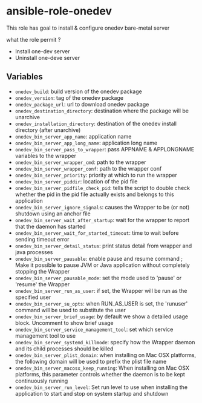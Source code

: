 # ansible-role-onedev

This role has goal to install & configure onedev bare-metal server  

what the role permit ?  
- Install one-dev server  
- Uninstall one-deve server  

## Variables

* ``onedev_build``: build version of the onedev package  
* ``onedev_version``: tag of the onedev package  
* ``onedev_package_url``: url to download onedev package  
* ``onedev_destination_directory``: destination where the package will be unarchive  
* ``onedev_installation_directory``: destination of the onedev install directory (after unarchive)  
* ``onedev_bin_server_app_name``: application name    
* ``onedev_bin_server_app_long_name``: application long name
* ``onedev_bin_server_pass_to_wrapper``: pass APPNAME & APPLONGNAME variables to the wrapper   
* ``onedev_bin_server_wrapper_cmd``: path to the wrapper  
* ``onedev_bin_server_wrapper_conf``: path to the wrapper conf
* ``onedev_bin_server_priority``: priority at which to run the wrapper  
* ``onedev_bin_server_piddir``: location of the pid file  
* ``onedev_bin_server_pidfile_check_pid``: tells the script to double check whether the pid in the pid file actually exists and belongs to this application  
* ``onedev_bin_server_ignore_signals``: causes the Wrapper to be (or not) shutdown using an anchor file  
* ``onedev_bin_server_wait_after_startup``: wait for the wrapper to report that the daemon has started   
* ``onedev_bin_server_wait_for_started_timeout``: time to wait before sending timeout error    
* ``onedev_bin_server_detail_status``: print status detail from wrapper and java processes  
* ``onedev_bin_server_pausable``: enable pause and resume command ; Make it possible to pause JVM or Java application without completely stopping the Wrapper  
* ``onedev_bin_server_pausable_mode``: set the mode used to 'pause' or 'resume' the Wrapper  
* ``onedev_bin_server_run_as_user``: if set, the Wrapper will be run as the specified user  
* ``onedev_bin_server_su_opts``: when RUN_AS_USER is set, the 'runuser' command will be used to substitute the user
* ``onedev_bin_server_brief_usage``: by default we show a detailed usage block.  Uncomment to show brief usage
* ``onedev_bin_server_service_management_tool``: set which service management tool to use  
* ``onedev_bin_server_systemd_killmode``: specify how the Wrapper daemon and its child processes should be killed
* ``onedev_bin_server_plist_domain``: when installing on Mac OSX platforms, the following domain will be used to prefix the plist file name
* ``onedev_bin_server_macosx_keep_running``: When installing on Mac OSX platforms, this parameter controls whether the daemon is to be kept continuously running
* ``onedev_bin_server_run_level``: Set run level to use when installing the application to start and stop on system startup and shutdown
